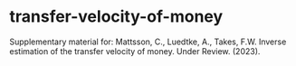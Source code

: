 # transfer-velocity-of-money
Supplementary material for: Mattsson, C., Luedtke, A., Takes, F.W. Inverse estimation of the transfer velocity of money. Under Review. (2023). 

